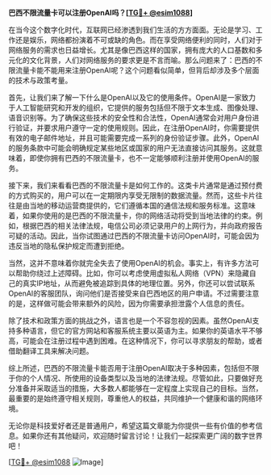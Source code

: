 **巴西不限流量卡可以注册OpenAI吗？[[TG💪+ @esim1088](https://t.me/s/esim1088)]**

在当今这个数字化时代，互联网已经渗透到我们生活的方方面面。无论是学习、工作还是娱乐，网络都扮演着不可或缺的角色。而在享受网络便利的同时，人们对于网络服务的需求也日益增长。尤其是像巴西这样的国家，拥有庞大的人口基数和多元化的文化背景，人们对网络服务的要求更是不言而喻。那么问题来了：巴西的不限流量卡能不能用来注册OpenAI呢？这个问题看似简单，但背后却涉及多个层面的技术与政策考量。

首先，让我们来了解一下什么是OpenAI以及它的使用条件。OpenAI是一家致力于人工智能研究和开发的组织，它提供的服务包括但不限于文本生成、图像处理、语音识别等。为了确保这些技术的安全性和合法性，OpenAI通常会对用户身份进行验证，并要求用户遵守一定的使用规则。因此，在注册OpenAI时，你需要提供有效的电子邮件地址，并且可能需要完成一系列的身份验证步骤。此外，OpenAI的服务条款中可能会明确规定某些地区或国家的用户无法直接访问其服务。这就意味着，即使你拥有巴西的不限流量卡，也不一定能够顺利注册并使用OpenAI的服务。

接下来，我们来看看巴西的不限流量卡是如何工作的。这类卡片通常是通过预付费的方式购买的，用户可以在一定期限内享受无限制的数据流量。然而，这些卡片往往是由当地的移动运营商提供的，它们遵循本国的通信法规和服务标准。这意味着，如果你使用的是巴西的不限流量卡，你的网络活动将受到当地法律的约束。例如，根据巴西的相关法律法规，电信公司必须记录用户的上网行为，并向政府报告可疑的活动。因此，当你试图通过巴西的不限流量卡访问OpenAI时，可能会因为违反当地的隐私保护规定而遭到拒绝。

当然，这并不意味着你就完全失去了使用OpenAI的机会。事实上，有许多方法可以帮助你绕过上述障碍。比如，你可以考虑使用虚拟私人网络（VPN）来隐藏自己的真实IP地址，从而避免被追踪到具体的地理位置。另外，你还可以尝试联系OpenAI的客服团队，询问他们是否接受来自巴西地区的用户申请。不过需要注意的是，这样做可能会带来额外的风险，因为你需要承担泄露个人信息的责任。

除了技术和政策方面的挑战之外，语言也是一个不容忽视的因素。虽然OpenAI支持多种语言，但它的官方网站和客服系统主要以英语为主。如果你的英语水平不够高，可能会在注册过程中遇到困难。在这种情况下，你可以寻求朋友的帮助，或者借助翻译工具来解决问题。

综上所述，巴西的不限流量卡能否用于注册OpenAI取决于多种因素，包括但不限于你的个人情况、所使用的设备类型以及当地的法律法规。尽管如此，只要做好充分准备并采取适当的措施，大多数人都能够在一定程度上实现自己的目标。当然，最重要的是始终遵守相关规则，尊重他人的权益，共同维护一个健康和谐的网络环境。

无论你是科技爱好者还是普通用户，希望这篇文章能为你提供一些有价值的参考信息。如果你还有其他疑问，欢迎随时留言讨论！让我们一起探索更广阔的数字世界吧！

[[TG💪+ @esim1088](https://t.me/s/esim1088) ![Image](https://i.postimg.cc/4NQfJmqS/Snipaste-2025-05-13-00-14-12.png)]